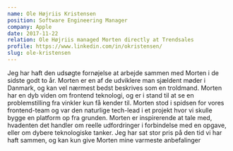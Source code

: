 ```yaml
---
name: Ole Højriis Kristensen
position: Software Engineering Manager
company: Apple
date: 2017-11-22
relation: Ole Højriis managed Morten directly at Trendsales
profile: https://www.linkedin.com/in/okristensen/
slug: ole-kristensen
---
```


Jeg har haft den udsøgte fornøjelse at arbejde sammen med Morten i de sidste godt to år. Morten er en af de udviklere man sjældent møder i Danmark, og kan vel nærmest bedst beskrives som en troldmand. Morten har en dyb viden om frontend teknologi, og er i stand til at se en problemstilling fra vinkler kun få kender til. Morten stod i spidsen for vores frontend-team og var den naturlige tech-lead i et projekt hvor vi skulle bygge en platform op fra grunden. Morten er inspirerende at tale med, hvadenten det handler om reelle udfordringer i forbindelse med en opgave, eller om dybere teknologiske tanker. Jeg har sat stor pris på den tid vi har haft sammen, og kan kun give Morten mine varmeste anbefalinger
